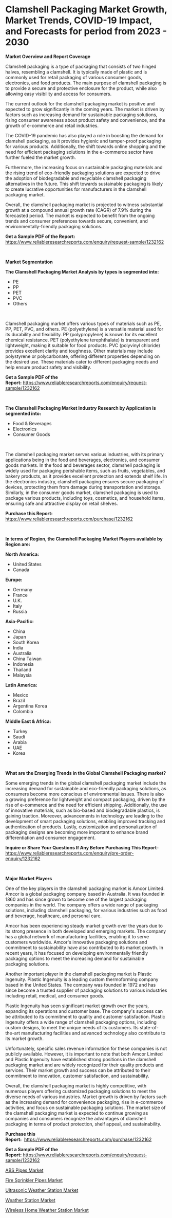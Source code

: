<p><h1>Clamshell Packaging Market Growth, Market Trends, COVID-19 Impact, and Forecasts for period from 2023 - 2030</h1></p><p><strong>Market Overview and Report Coverage</strong></p>
<p><p>Clamshell packaging is a type of packaging that consists of two hinged halves, resembling a clamshell. It is typically made of plastic and is commonly used for retail packaging of various consumer goods, electronics, and food products. The main purpose of clamshell packaging is to provide a secure and protective enclosure for the product, while also allowing easy visibility and access for consumers.</p><p>The current outlook for the clamshell packaging market is positive and expected to grow significantly in the coming years. The market is driven by factors such as increasing demand for sustainable packaging solutions, rising consumer awareness about product safety and convenience, and the growth of e-commerce and retail industries. </p><p>The COVID-19 pandemic has also played a role in boosting the demand for clamshell packaging, as it provides hygienic and tamper-proof packaging for various products. Additionally, the shift towards online shopping and the need for efficient packaging solutions in the e-commerce sector have further fueled the market growth.</p><p>Furthermore, the increasing focus on sustainable packaging materials and the rising trend of eco-friendly packaging solutions are expected to drive the adoption of biodegradable and recyclable clamshell packaging alternatives in the future. This shift towards sustainable packaging is likely to create lucrative opportunities for manufacturers in the clamshell packaging market.</p><p>Overall, the clamshell packaging market is projected to witness substantial growth at a compound annual growth rate (CAGR) of 7.9% during the forecasted period. The market is expected to benefit from the ongoing trends and consumer preferences towards secure, convenient, and environmentally-friendly packaging solutions.</p></p>
<p><strong>Get a Sample PDF of the Report:</strong> <a href="https://www.reliableresearchreports.com/enquiry/request-sample/1232162">https://www.reliableresearchreports.com/enquiry/request-sample/1232162</a></p>
<p>&nbsp;</p>
<p><strong>Market Segmentation</strong></p>
<p><strong>The Clamshell Packaging Market Analysis by types is segmented into:</strong></p>
<p><ul><li>PE</li><li>PP</li><li>PET</li><li>PVC</li><li>Others</li></ul></p>
<p>&nbsp;</p>
<p><p>Clamshell packaging market offers various types of materials such as PE, PP, PET, PVC, and others. PE (polyethylene) is a versatile material used for its durability and flexibility. PP (polypropylene) is known for its excellent chemical resistance. PET (polyethylene terephthalate) is transparent and lightweight, making it suitable for food products. PVC (polyvinyl chloride) provides excellent clarity and toughness. Other materials may include polystyrene or polycarbonate, offering different properties depending on the desired use. These materials cater to different packaging needs and help ensure product safety and visibility.</p></p>
<p><strong>Get a Sample PDF of the Report:</strong>&nbsp;<a href="https://www.reliableresearchreports.com/enquiry/request-sample/1232162">https://www.reliableresearchreports.com/enquiry/request-sample/1232162</a></p>
<p>&nbsp;</p>
<p><strong>The Clamshell Packaging Market Industry Research by Application is segmented into:</strong></p>
<p><ul><li>Food & Beverages</li><li>Electronics</li><li>Consumer Goods</li></ul></p>
<p>&nbsp;</p>
<p><p>The clamshell packaging market serves various industries, with its primary applications being in the food and beverages, electronics, and consumer goods markets. In the food and beverages sector, clamshell packaging is widely used for packaging perishable items, such as fruits, vegetables, and bakery products, as it provides excellent protection and extends shelf life. In the electronics industry, clamshell packaging ensures secure packaging of devices, protecting them from damage during transportation and storage. Similarly, in the consumer goods market, clamshell packaging is used to package various products, including toys, cosmetics, and household items, ensuring safe and attractive display on retail shelves.</p></p>
<p><strong>Purchase this Report:</strong>&nbsp; <a href="https://www.reliableresearchreports.com/purchase/1232162">https://www.reliableresearchreports.com/purchase/1232162</a></p>
<p>&nbsp;</p>
<p><strong>In terms of Region, the Clamshell Packaging Market Players available by Region are:</strong></p>
<p>
    <p> <strong> North America: </strong>
        <ul>
            <li>United States</li>
            <li>Canada</li>
        </ul>
        </p> 
    <p> <strong> Europe: </strong>
        <ul>
            <li>Germany</li>
            <li>France</li>
            <li>U.K.</li>
            <li>Italy</li>
            <li>Russia</li>
        </ul>
        </p> 
    <p> <strong> Asia-Pacific: </strong>
        <ul>
            <li>China</li>
            <li>Japan</li>
            <li>South Korea</li>
            <li>India</li>
            <li>Australia</li>
            <li>China Taiwan</li>
            <li>Indonesia</li>
            <li>Thailand</li>
            <li>Malaysia</li>
        </ul>
        </p> 
    <p> <strong> Latin America: </strong>
        <ul>
            <li>Mexico</li>
            <li>Brazil</li>
            <li>Argentina Korea</li>
            <li>Colombia</li>
        </ul>
        </p> 
    <p> <strong> Middle East & Africa: </strong>
        <ul>
            <li>Turkey</li>
            <li>Saudi</li>
            <li>Arabia</li>
            <li>UAE</li>
            <li>Korea</li>
        </ul>
    </p>
    </p>
<p>&nbsp;</p>
<p><strong>What are the Emerging Trends in the Global Clamshell Packaging market?</strong></p>
<p><p>Some emerging trends in the global clamshell packaging market include the increasing demand for sustainable and eco-friendly packaging solutions, as consumers become more conscious of environmental issues. There is also a growing preference for lightweight and compact packaging, driven by the rise of e-commerce and the need for efficient shipping. Additionally, the use of innovative materials, such as bio-based and biodegradable plastics, is gaining traction. Moreover, advancements in technology are leading to the development of smart packaging solutions, enabling improved tracking and authentication of products. Lastly, customization and personalization of packaging designs are becoming more important to enhance brand differentiation and consumer engagement.</p></p>
<p><strong>Inquire or Share Your Questions If Any Before Purchasing This Report</strong>- <a href="https://www.reliableresearchreports.com/enquiry/pre-order-enquiry/1232162">https://www.reliableresearchreports.com/enquiry/pre-order-enquiry/1232162</a></p>
<p>&nbsp;</p>
<p><strong>Major Market Players</strong></p>
<p><p>One of the key players in the clamshell packaging market is Amcor Limited. Amcor is a global packaging company based in Australia. It was founded in 1860 and has since grown to become one of the largest packaging companies in the world. The company offers a wide range of packaging solutions, including clamshell packaging, for various industries such as food and beverage, healthcare, and personal care.</p><p>Amcor has been experiencing steady market growth over the years due to its strong presence in both developed and emerging markets. The company has a global network of manufacturing facilities, enabling it to serve customers worldwide. Amcor's innovative packaging solutions and commitment to sustainability have also contributed to its market growth. In recent years, it has focused on developing environmentally friendly packaging options to meet the increasing demand for sustainable packaging solutions.</p><p>Another important player in the clamshell packaging market is Plastic Ingenuity. Plastic Ingenuity is a leading custom thermoforming company based in the United States. The company was founded in 1972 and has since become a trusted supplier of packaging solutions to various industries including retail, medical, and consumer goods.</p><p>Plastic Ingenuity has seen significant market growth over the years, expanding its operations and customer base. The company's success can be attributed to its commitment to quality and customer satisfaction. Plastic Ingenuity offers a wide range of clamshell packaging options, including custom designs, to meet the unique needs of its customers. Its state-of-the-art manufacturing facilities and advanced technology also contribute to its market growth.</p><p>Unfortunately, specific sales revenue information for these companies is not publicly available. However, it is important to note that both Amcor Limited and Plastic Ingenuity have established strong positions in the clamshell packaging market and are widely recognized for their quality products and services. Their market growth and success can be attributed to their commitment to innovation, customer satisfaction, and sustainability.</p><p>Overall, the clamshell packaging market is highly competitive, with numerous players offering customized packaging solutions to meet the diverse needs of various industries. Market growth is driven by factors such as the increasing demand for convenience packaging, rise in e-commerce activities, and focus on sustainable packaging solutions. The market size of the clamshell packaging market is expected to continue growing as companies and consumers recognize the advantages of clamshell packaging in terms of product protection, shelf appeal, and sustainability.</p></p>
<p><strong>Purchase this Report:</strong>&nbsp;&nbsp;<a href="https://www.reliableresearchreports.com/purchase/1232162">https://www.reliableresearchreports.com/purchase/1232162</a></p>
<p></p>
<p><strong>Get a Sample PDF of the Report:</strong>&nbsp;<a href="https://www.reliableresearchreports.com/enquiry/request-sample/1232162">https://www.reliableresearchreports.com/enquiry/request-sample/1232162</a></p>
<p><p><a href="https://github.com/lbird53714/Market-Research-Report-List-1/blob/main/abs-pipes-market.md">ABS Pipes Market</a></p><p><a href="https://github.com/pizolina/Market-Research-Report-List-1/blob/main/fire-sprinkler-pipes-market.md">Fire Sprinkler Pipes Market</a></p><p><a href="https://medium.com/@birdielynch645/ultrasonic-weather-station-market-exploring-market-share-market-trends-and-future-growth-f55967584946">Ultrasonic Weather Station Market</a></p><p><a href="https://medium.com/@royalhoeger626/weather-station-market-size-and-market-trends-complete-industry-overview-2023-to-2030-df25327b6c7e">Weather Station Market</a></p><p><a href="https://medium.com/@kelsitorphy644/wireless-home-weather-station-market-research-report-its-history-and-forecast-2023-to-2030-1ac04d72e33d">Wireless Home Weather Station Market</a></p></p>